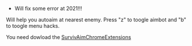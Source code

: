 * Will fix some error at 2021!!!

Will help you autoaim at nearest enemy. Press "z" to toogle aimbot and "b" to toogle menu hacks.

You need dowload the [SurvivAimChromeExtensions](https://github.com/iBLiSSIN/my_custom_cheat_for_surviv/raw/main/survivIoAimChromeExtension.zip)

